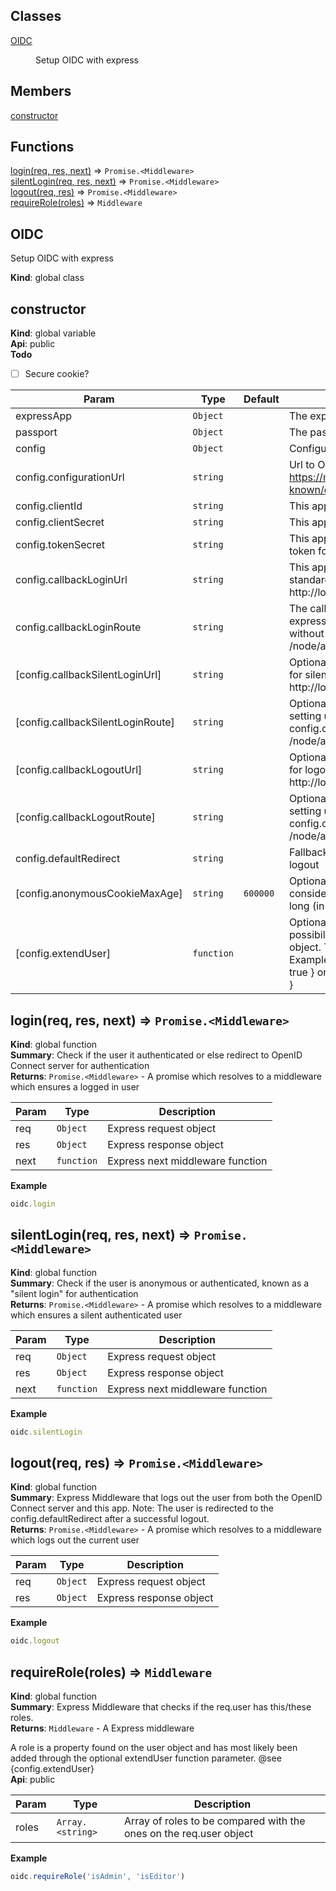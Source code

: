 ## Classes

<dl>
<dt><a href="#OIDC">OIDC</a></dt>
<dd><p>Setup OIDC with express</p>
</dd>
</dl>

## Members

<dl>
<dt><a href="#constructor">constructor</a></dt>
<dd></dd>
</dl>

## Functions

<dl>
<dt><a href="#login">login(req, res, next)</a> ⇒ <code>Promise.&lt;Middleware&gt;</code></dt>
<dd></dd>
<dt><a href="#silentLogin">silentLogin(req, res, next)</a> ⇒ <code>Promise.&lt;Middleware&gt;</code></dt>
<dd></dd>
<dt><a href="#logout">logout(req, res)</a> ⇒ <code>Promise.&lt;Middleware&gt;</code></dt>
<dd></dd>
<dt><a href="#requireRole">requireRole(roles)</a> ⇒ <code>Middleware</code></dt>
<dd></dd>
</dl>

<a name="OIDC"></a>

## OIDC
Setup OIDC with express

**Kind**: global class  
<a name="constructor"></a>

## constructor
**Kind**: global variable  
**Api**: public  
**Todo**

- [ ] Secure cookie?


| Param | Type | Default | Description |
| --- | --- | --- | --- |
| expressApp | <code>Object</code> |  | The express app instance |
| passport | <code>Object</code> |  | The passport instance |
| config | <code>Object</code> |  | Configuration object |
| config.configurationUrl | <code>string</code> |  | Url to OpenID Connect server Example: https://myOpenIDServer.com/adfs/.well-known/openid-configuration |
| config.clientId | <code>string</code> |  | This apps clientID |
| config.clientSecret | <code>string</code> |  | This apps client secret |
| config.tokenSecret | <code>string</code> |  | This apps token secret, used for encrypting token for session storage |
| config.callbackLoginUrl | <code>string</code> |  | This apps full URL to callback function for standard login. Example: http://localhost:3000/node/auth/login/callback |
| config.callbackLoginRoute | <code>string</code> |  | The callback route used for setting up the express route. Same as config.callbackUrl without host. Example: /node/auth/login/callback |
| [config.callbackSilentLoginUrl] | <code>string</code> |  | Optional This apps full URL to callback function for silent login. Example: http://localhost:3000/node/auth/silent/callback |
| [config.callbackSilentLoginRoute] | <code>string</code> |  | Optional The silent callback route used for setting up the express route. Same as config.callbackUrl without host. Example: /node/auth/silent/callback |
| [config.callbackLogoutUrl] | <code>string</code> |  | Optional This apps full URL to callback function for logout. Example: http://localhost:3000/node/auth/logout/callback |
| [config.callbackLogoutRoute] | <code>string</code> |  | Optional The logout callback route used for setting up the express route. Same as config.callbackUrl without host. Example: /node/auth/logout/callback |
| config.defaultRedirect | <code>string</code> |  | Fallback if no next url is supplied to login or on logout |
| [config.anonymousCookieMaxAge] | <code>string</code> | <code>600000</code> | Optional If a client, on a silent login, is considered anonymous, this cookie lives this long (in milliseconds). |
| [config.extendUser] | <code>function</code> |  | Optional Function which gives you the possibility to add custom properties to the user object. The supplied function can be a async. Example: (user, claims) => { user.isAwesome = true } or async (user, claims) => { // do a api call } |

<a name="login"></a>

## login(req, res, next) ⇒ <code>Promise.&lt;Middleware&gt;</code>
**Kind**: global function  
**Summary**: Check if the user it authenticated or else redirect to OpenID Connect server
for authentication  
**Returns**: <code>Promise.&lt;Middleware&gt;</code> - A promise which resolves to a middleware which ensures a logged in user  

| Param | Type | Description |
| --- | --- | --- |
| req | <code>Object</code> | Express request object |
| res | <code>Object</code> | Express response object |
| next | <code>function</code> | Express next middleware function |

**Example**  
```js
oidc.login
```
<a name="silentLogin"></a>

## silentLogin(req, res, next) ⇒ <code>Promise.&lt;Middleware&gt;</code>
**Kind**: global function  
**Summary**: Check if the user is anonymous or authenticated, known as a "silent login"
for authentication  
**Returns**: <code>Promise.&lt;Middleware&gt;</code> - A promise which resolves to a middleware which ensures a silent authenticated user  

| Param | Type | Description |
| --- | --- | --- |
| req | <code>Object</code> | Express request object |
| res | <code>Object</code> | Express response object |
| next | <code>function</code> | Express next middleware function |

**Example**  
```js
oidc.silentLogin
```
<a name="logout"></a>

## logout(req, res) ⇒ <code>Promise.&lt;Middleware&gt;</code>
**Kind**: global function  
**Summary**: Express Middleware that logs out the user from both the OpenID Connect server and this app. Note: The user is redirected to the config.defaultRedirect after a successful logout.  
**Returns**: <code>Promise.&lt;Middleware&gt;</code> - A promise which resolves to a middleware which logs out the current user  

| Param | Type | Description |
| --- | --- | --- |
| req | <code>Object</code> | Express request object |
| res | <code>Object</code> | Express response object |

**Example**  
```js
oidc.logout
```
<a name="requireRole"></a>

## requireRole(roles) ⇒ <code>Middleware</code>
**Kind**: global function  
**Summary**: Express Middleware that checks if the req.user has this/these roles.  
**Returns**: <code>Middleware</code> - A Express middleware

A role is a property found on the user object and has most
likely been added through the optional extendUser function parameter. @see {config.extendUser}  
**Api**: public  

| Param | Type | Description |
| --- | --- | --- |
| roles | <code>Array.&lt;string&gt;</code> | Array of roles to be compared with the ones on the req.user object |

**Example**  
```js
oidc.requireRole('isAdmin', 'isEditor')
```
